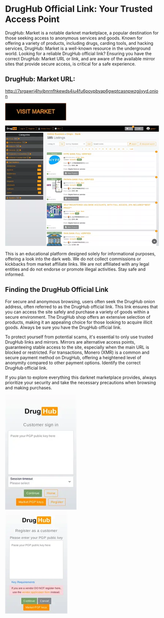# DrugHub Official Link: Your Trusted Access Point

DrugHub: Market is a notable darknet marketplace, a popular destination for those seeking access to anonymous services and goods. Known for offering a variety of products, including drugs, carding tools, and hacking services, DrugHub: Market is a well-known resource in the underground world. Looking for a reliable DrugHub official link? Ensuring you have the correct DrugHub: Market URL or link, and are aware of the available mirror sites that provide secure access, is critical for a safe experience.

## DrugHub: Market URL:

http://7srgawrj4hyjbnrnfhkewds4iu4fu6poypbyap6gwptcasnpwzgjjyyd.onion

[<img src="/default/hold.webp" width="200">](http://7srgawrj4hyjbnrnfhkewds4iu4fu6poypbyap6gwptcasnpwzgjjyyd.onion)


<a href="http://7srgawrj4hyjbnrnfhkewds4iu4fu6poypbyap6gwptcasnpwzgjjyyd.onion"><img src="/default/far.webp" alt="image" style="max-width: 100%;"><a>

This is an educational platform designed solely for informational purposes, offering a look into the dark web. We do not collect commissions or kickbacks from market affiliate links. We are not affiliated with any legal entities and do not endorse or promote illegal activities. Stay safe and informed.

## Finding the DrugHub Official Link

For secure and anonymous browsing, users often seek the DrugHub onion address, often referred to as the DrugHub official link. This link ensures that you can access the site safely and purchase a variety of goods within a secure environment. The DrugHub shop offers an extensive selection of products, making it an appealing choice for those looking to acquire illicit goods. Always be sure you have the DrugHub official link.

To protect yourself from potential scams, it's essential to only use trusted DrugHub links and mirrors. Mirrors are alternative access points, guaranteeing stable access to the site, especially when the main URL is blocked or restricted. For transactions, Monero (XMR) is a common and secure payment method on DrugHub, offering a heightened level of anonymity compared to other payment options. Identify the correct DrugHub official link.

If you plan to explore everything this darknet marketplace provides, always prioritize your security and take the necessary precautions when browsing and making purchases.


<a href="http://7srgawrj4hyjbnrnfhkewds4iu4fu6poypbyap6gwptcasnpwzgjjyyd.onion"><img src="/default/scale.webp" alt="image" style="max-width: 100%;"><a>  
<a href="http://7srgawrj4hyjbnrnfhkewds4iu4fu6poypbyap6gwptcasnpwzgjjyyd.onion"><img src="/default/see.webp" alt="image" style="max-width: 100%;"><a>